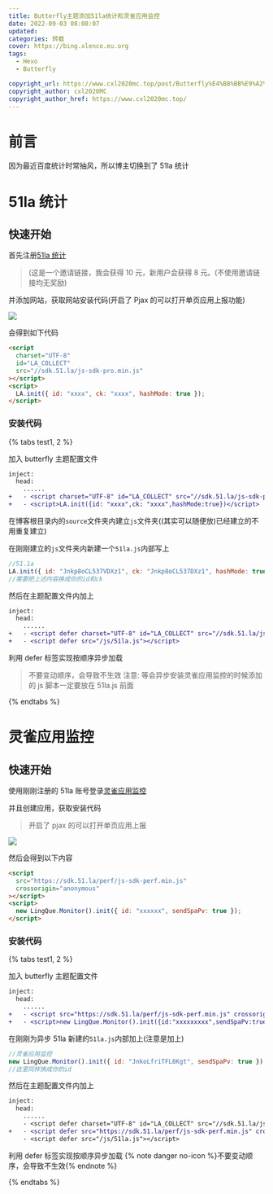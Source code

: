 ```yaml
---
title: Butterfly主题添加51la统计和灵雀应用监控
date: 2022-09-03 08:08:07
updated:
categories: 转载
cover: https://bing.xlenco.eu.org
tags:
  - Hexo
  - Butterfly

copyright_url: https://www.cxl2020mc.top/post/Butterfly%E4%B8%BB%E9%A2%98%E6%B7%BB%E5%8A%A051la%E7%BB%9F%E8%AE%A1%E5%92%8C%E7%81%B5%E9%9B%80%E5%BA%94%E7%94%A8%E7%9B%91%E6%8E%A7/
copyright_author: cxl2020MC
copyright_author_href: https://www.cxl2020mc.top/
---
```


# 前言

因为最近百度统计时常抽风，所以博主切换到了 51la 统计

# 51la 统计

## 快速开始

首先注册[51la 统计](https://invite.51.la/1OurQ71B5?target=V6)

> (这是一个邀请链接，我会获得 10 元，新用户会获得 8 元。(不使用邀请链接均无奖励)

并添加网站，获取网站安装代码(开启了 Pjax 的可以打开单页应用上报功能)

![](https://cxl2020mc-1304820025.file.myqcloud.com/file/202209020832226.png)

会得到如下代码

```html
<script
  charset="UTF-8"
  id="LA_COLLECT"
  src="//sdk.51.la/js-sdk-pro.min.js"
></script>
<script>
  LA.init({ id: "xxxx", ck: "xxxx", hashMode: true });
</script>
```

### 安装代码

{% tabs test1, 2 %}

<!-- tab 同步安装 -->

加入 butterfly 主题配置文件

```diff
inject:
  head:
    ......
+   - <script charset="UTF-8" id="LA_COLLECT" src="//sdk.51.la/js-sdk-pro.min.js"></script>
+   - <script>LA.init({id: "xxxx",ck: "xxxx",hashMode:true})</script>
```

<!-- endtab -->

<!-- tab 异步安装 -->

在博客根目录内的`source`文件夹内建立`js`文件夹((其实可以随便放)已经建立的不用重复建立)

在刚刚建立的`js`文件夹内新建一个`51la.js`内部写上

```js
//51.1a
LA.init({ id: "Jnkp8oCL537VDXz1", ck: "Jnkp8oCL537DXz1", hashMode: true });
//需要把上述内容换成你的id和ck
```

然后在主题配置文件内加上

```diff
inject:
  head:
    ......
+   - <script defer charset="UTF-8" id="LA_COLLECT" src="//sdk.51.la/js-sdk-pro.min.js"></script>
+   - <script defer src="/js/51la.js"></script>
```

利用 defer 标签实现按顺序异步加载

> 不要变动顺序，会导致不生效
> 注意: 等会异步安装灵雀应用监控的时候添加的 js 脚本一定要放在 51la.js 前面

<!-- endtab -->

{% endtabs %}

# 灵雀应用监控

## 快速开始

使用刚刚注册的 51la 账号登录[灵雀应用监控](https://perf.51.la/)

并且创建应用，获取安装代码

> 开启了 pjax 的可以打开单页应用上报

![](https://cxl2020mc-1304820025.file.myqcloud.com/file/202209020851621.png)

然后会得到以下内容

```html
<script
  src="https://sdk.51.la/perf/js-sdk-perf.min.js"
  crossorigin="anonymous"
></script>
<script>
  new LingQue.Monitor().init({ id: "xxxxxx", sendSpaPv: true });
</script>
```

### 安装代码

{% tabs test1, 2 %}

<!-- tab 同步安装 -->

加入 butterfly 主题配置文件

```diff
inject:
  head:
    ......
+   - <script src="https://sdk.51.la/perf/js-sdk-perf.min.js" crossorigin="anonymous"></script>
+   - <script>new LingQue.Monitor().init({id:"xxxxxxxxx",sendSpaPv:true});</script>
```

<!-- endtab -->

<!-- tab 异步安装 -->

在刚刚为异步 51la 新建的`51la.js`内部加上(注意是加上)

```js
//灵雀应用监控
new LingQue.Monitor().init({ id: "JnkoLfriTFL8Kgt", sendSpaPv: true });
//这里同样换成你的id
```

然后在主题配置文件内加上

```diff
inject:
  head:
    ......
    - <script defer charset="UTF-8" id="LA_COLLECT" src="//sdk.51.la/js-sdk-pro.min.js"></script>
+   - <script defer src="https://sdk.51.la/perf/js-sdk-perf.min.js" crossorigin="anonymous"></script>
    - <script defer src="/js/51la.js"></script>
```

利用 defer 标签实现按顺序异步加载
{% note danger no-icon %}不要变动顺序，会导致不生效{% endnote %}

<!-- endtab -->

{% endtabs %}
